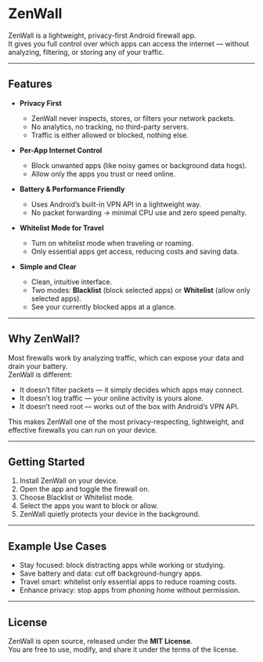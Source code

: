# ZenWall

ZenWall is a lightweight, privacy-first Android firewall app.  
It gives you full control over which apps can access the internet — without analyzing, filtering, or storing any of your traffic.

---

## Features

- **Privacy First**  
  - ZenWall never inspects, stores, or filters your network packets.  
  - No analytics, no tracking, no third-party servers.  
  - Traffic is either allowed or blocked, nothing else.  

- **Per-App Internet Control**  
  - Block unwanted apps (like noisy games or background data hogs).  
  - Allow only the apps you trust or need online.  

- **Battery & Performance Friendly**  
  - Uses Android’s built-in VPN API in a lightweight way.  
  - No packet forwarding → minimal CPU use and zero speed penalty.  

- **Whitelist Mode for Travel**  
  - Turn on whitelist mode when traveling or roaming.  
  - Only essential apps get access, reducing costs and saving data.  

- **Simple and Clear**  
  - Clean, intuitive interface.  
  - Two modes: **Blacklist** (block selected apps) or **Whitelist** (allow only selected apps).  
  - See your currently blocked apps at a glance.  

---

## Why ZenWall?

Most firewalls work by analyzing traffic, which can expose your data and drain your battery.  
ZenWall is different:  

- It doesn’t filter packets — it simply decides which apps may connect.  
- It doesn’t log traffic — your online activity is yours alone.  
- It doesn’t need root — works out of the box with Android’s VPN API.  

This makes ZenWall one of the most privacy-respecting, lightweight, and effective firewalls you can run on your device.

---

## Getting Started

1. Install ZenWall on your device.  
2. Open the app and toggle the firewall on.  
3. Choose Blacklist or Whitelist mode.  
4. Select the apps you want to block or allow.  
5. ZenWall quietly protects your device in the background.  

---

## Example Use Cases

- Stay focused: block distracting apps while working or studying.  
- Save battery and data: cut off background-hungry apps.  
- Travel smart: whitelist only essential apps to reduce roaming costs.  
- Enhance privacy: stop apps from phoning home without permission.  

---

## License

ZenWall is open source, released under the **MIT License**.  
You are free to use, modify, and share it under the terms of the license.
